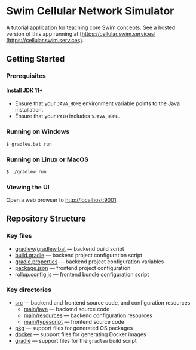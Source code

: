 # Swim Cellular Network Simulator

A tutorial application for teaching core Swim concepts.  See a hosted version
of this app running at [https://cellular.swim.services](https://cellular.swim.services).

## Getting Started

### Prerequisites

#### [Install JDK 11+](https://www.oracle.com/technetwork/java/javase/downloads/index.html)

- Ensure that your `JAVA_HOME` environment variable points to the Java installation.
- Ensure that your `PATH` includes `$JAVA_HOME`.

### Running on Windows

```bat
$ gradlew.bat run
```

### Running on Linux or MacOS

```bash
$ ./gradlew run
```

### Viewing the UI

Open a web browser to [http://localhost:9001](http://localhost:9001).

## Repository Structure

### Key files

- [gradlew](gradlew)/[gradlew.bat](gradlew.bat) — backend build script
- [build.gradle](build.gradle) — backend project configuration script
- [gradle.properties](gradle.properties) — backend project configuration variables
- [package.json](package.json) — frontend project configuration
- [rollup.config.js](rollup.config.js) — frontend bundle configuration script

### Key directories

- [src](src) — backend and frontend source code, and configuration resources
  - [main/java](src/main/java) — backend source code
  - [main/resources](src/main/resources) — backend configuration resources
  - [main/typescript](src/main/typescript) — frontend source code
- [pkg](pkg) — support files for generated OS packages
- [docker](docker) — support files for generating Docker images
- [gradle](gradle) — support files for the `gradlew` build script
